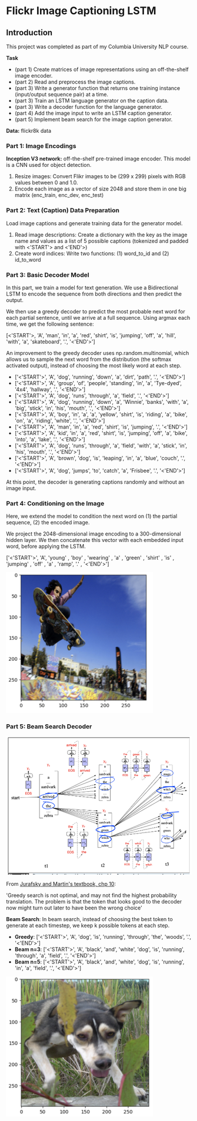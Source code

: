 # Flickr Image Captioning LSTM

## Introduction

This project was completed as part of my Columbia University NLP course.

**Task**

- (part 1) Create matrices of image representations using an off-the-shelf image encoder.
- (part 2) Read and preprocess the image captions.
- (part 3) Write a generator function that returns one training instance (input/output sequence pair) at a time.
- (part 3) Train an LSTM language generator on the caption data.
- (part 3) Write a decoder function for the language generator.
- (part 4) Add the image input to write an LSTM caption generator.
- (part 5) Implement beam search for the image caption generator.

**Data:** flickr8k data

### Part 1: Image Encodings

**Inception V3 network:** off-the-shelf pre-trained image encoder. This model is a CNN used for object detection.

1.  Resize images: Convert Flikr images to be (299 x 299) pixels with RGB values between 0 and 1.0.
2.  Encode each image as a vector of size 2048 and store them in one big matrix (enc_train, enc_dev, enc_test)

### Part 2: Text (Caption) Data Preparation

Load image captions and generate training data for the generator model.

1. Read image descriptions: Create a dictionary with the key as the image name and values as a list of 5 possible captions (tokenized and padded with <'START'> and <'END'>)
2. Create word indices: Write two functions: (1) word_to_id and (2) id_to_word

### Part 3: Basic Decoder Model

In this part, we train a model for text generation. We use a Bidirectional LSTM to encode the sequence from both directions and then predict the output.

We then use a greedy decoder to predict the most probable next word for each partial sentence, until we arrive at a full sequence. Using argmax each time, we get the following sentence:

[<'START'>, 'A', 'man', 'in', 'a', 'red', 'shirt', 'is', 'jumping', 'off', 'a', 'hill', 'with', 'a', 'skateboard', '.', '<'END'>']

An improvement to the greedy decoder uses np.random.multinomial, which allows us to sample the next word from the distribution (the softmax activated output), instead of choosing the most likely word at each step.

- ['<'START'>', 'A', 'dog', 'running', 'down', 'a', 'dirt', 'path', '.', '<'END'>']
- ['<'START'>', 'A', 'group', 'of', 'people', 'standing', 'in', 'a', 'Tye-dyed', '4x4', 'hallway', '.', '<'END'>']
- ['<'START'>', 'A', 'dog', 'runs', 'through', 'a', 'field', '.', '<'END'>']
- ['<'START'>', 'A', 'dog', 'running', 'down', 'a', 'Winnie', 'banks', 'with', 'a', 'big', 'stick', 'in', 'his', 'mouth', '.', '<'END'>']
- ['<'START'>', 'A', 'boy', 'in', 'a', 'a', 'yellow', 'shirt', 'is', 'riding', 'a', 'bike', 'on', 'a', 'riding', 'white', '.', '<'END'>']
- ['<'START'>', 'A', 'man', 'in', 'a', 'red', 'shirt', 'is', 'jumping', '.', '<'END'>']
- ['<'START'>', 'A', 'kid', 'in', 'a', 'red', 'shirt', 'is', 'jumping', 'off', 'a', 'bike', 'into', 'a', 'lake', '.', '<'END'>']
- ['<'START'>', 'A', 'dog', 'runs', 'through', 'a', 'field', 'with', 'a', 'stick', 'in', 'his', 'mouth', '.', '<'END'>']
- ['<'START'>', 'A', 'brown', 'dog', 'is', 'leaping', 'in', 'a', 'blue', 'couch', '.', '<'END'>']
- ['<'START'>', 'A', 'dog', 'jumps', 'to', 'catch', 'a', 'Frisbee', '.', '<'END'>']

At this point, the decoder is generating captions randomly and without an image input.

### Part 4: Conditioning on the Image

Here, we extend the model to condition the next word on (1) the partial sequence, (2) the encoded image.

We project the 2048-dimensional image encoding to a 300-dimensional hidden layer. We then concatenate this vector with each embedded input word, before applying the LSTM.

['<'START'>', 'A', 'young' , 'boy' , 'wearing' , 'a' , 'green' , 'shirt' , 'is' , 'jumping' , 'off' , 'a' , 'ramp', '.' , '<'END'>']

<img src="part4.png" width="400">

### Part 5: Beam Search Decoder

<img src="Beam_Search.png" width="600">

From [Jurafsky and Martin's textbook, chp 10](https://web.stanford.edu/~jurafsky/slp3/10.pdf):

'Greedy search is not optimal, and may not find the highest probability translation.
The problem is that the token that looks good to the decoder now might turn out later
to have been the wrong choice'

**Beam Search**: In beam search, instead of choosing the best token to generate at each timestep, we keep k possible tokens at each step.

- **Greedy**:  ['<'START'>', 'A', 'dog', 'is', 'running', 'through', 'the', 'woods', '.', '<'END'>']
- **Beam n=3**:  ['<'START'>', 'A', 'black', 'and', 'white', 'dog', 'is', 'running', 'through', 'a', 'field', '.', '<'END'>']
- **Beam n=5**:  ['<'START'>', 'A', 'black', 'and', 'white', 'dog', 'is', 'running', 'in', 'a', 'field', '.', '<'END'>']

<img src="part5.png" width="400">

